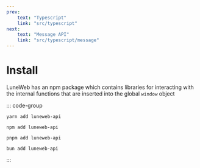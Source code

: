 ```yaml
---
prev:
    text: "Typescript"
    link: "src/typescript"
next:
    text: "Message API"
    link: "src/typescript/message"
---
```


# Install

LuneWeb has an npm package which contains libraries
for interacting with the internal functions that are
inserted into the global `window` object

::: code-group

```shell [yarn]
yarn add luneweb-api
```

```shell [npm]
npm add luneweb-api
```

```shell [pnpm]
pnpm add luneweb-api
```

```shell [bun]
bun add luneweb-api
```

:::
